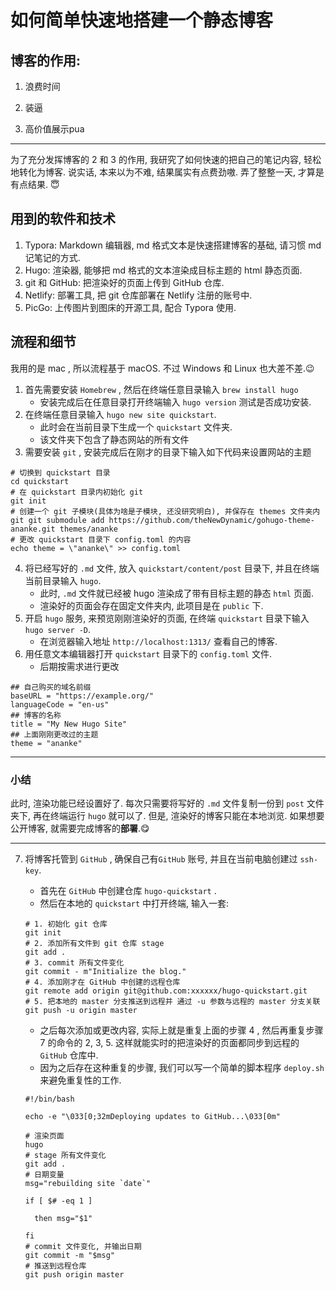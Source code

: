 # 如何简单快速地搭建一个静态博客

## 博客的作用:

1. 浪费时间

2. 装逼

3. 高价值展示pua

---

为了充分发挥博客的 2 和 3 的作用, 我研究了如何快速的把自己的笔记内容, 轻松地转化为博客. 说实话, 本来以为不难, 结果属实有点费劲嗷. 弄了整整一天, 才算是有点结果. 😇

## 用到的软件和技术

1. Typora: Markdown 编辑器, md 格式文本是快速搭建博客的基础, 请习惯 md 记笔记的方式.
2. Hugo: 渲染器, 能够把 md 格式的文本渲染成目标主题的 html 静态页面.
3. git 和 GitHub: 把渲染好的页面上传到 GitHub 仓库.
4. Netlify: 部署工具, 把 git 仓库部署在 Netlify 注册的账号中.
5. PicGo: 上传图片到图床的开源工具, 配合 Typora 使用.

## 流程和细节

我用的是 mac , 所以流程基于 macOS. 不过 Windows 和 Linux 也大差不差.😉

1. 首先需要安装 `Homebrew` , 然后在终端任意目录输入 `brew install hugo`
   - 安装完成后在任意目录打开终端输入 `hugo version` 测试是否成功安装.
2. 在终端任意目录输入 `hugo new site quickstart`.
   - 此时会在当前目录下生成一个 `quickstart` 文件夹.
   - 该文件夹下包含了静态网站的所有文件
3. 需要安装 `git` , 安装完成后在刚才的目录下输入如下代码来设置网站的主题

```shell
# 切换到 quickstart 目录
cd quickstart
# 在 quickstart 目录内初始化 git
git init
# 创建一个 git 子模块(具体为啥是子模块, 还没研究明白), 并保存在 themes 文件夹内
git git submodule add https://github.com/theNewDynamic/gohugo-theme-ananke.git themes/ananke
# 更改 quickstart 目录下 config.toml 的内容
echo theme = \"ananke\" >> config.toml
```

4. 将已经写好的 `.md` 文件, 放入 `quickstart/content/post` 目录下, 并且在终端当前目录输入 `hugo`.
   - 此时, `.md` 文件就已经被 hugo 渲染成了带有目标主题的静态 `html` 页面.
   - 渲染好的页面会存在固定文件夹内, 此项目是在 `public` 下.
5. 开启 `hugo` 服务, 来预览刚刚渲染好的页面, 在终端 `quickstart` 目录下输入 `hugo server -D`.
   -  在浏览器输入地址 `http://localhost:1313/` 查看自己的博客.
6. 用任意文本编辑器打开 `quickstart` 目录下的 `config.toml` 文件.
   - 后期按需求进行更改

```shell
## 自己购买的域名前缀
baseURL = "https://example.org/"
languageCode = "en-us"
## 博客的名称
title = "My New Hugo Site"
## 上面刚刚更改过的主题
theme = "ananke"
```

---

### 小结

此时, 渲染功能已经设置好了. 每次只需要将写好的 `.md` 文件复制一份到 `post` 文件夹下, 再在终端运行 `hugo` 就可以了. 但是, 渲染好的博客只能在本地浏览. 如果想要公开博客, 就需要完成博客的**部署**.😋

---

7. 将博客托管到 `GitHub` , 确保自己有`GitHub` 账号, 并且在当前电脑创建过 `ssh-key`.

   - 首先在 `GitHub` 中创建仓库 `hugo-quickstart` .
   - 然后在本地的 `quickstart` 中打开终端, 输入一套:

   ```shell
   # 1. 初始化 git 仓库
   git init
   # 2. 添加所有文件到 git 仓库 stage
   git add .
   # 3. commit 所有文件变化
   git commit - m"Initialize the blog."
   # 4. 添加刚才在 GitHub 中创建的远程仓库
   git remote add origin git@github.com:xxxxxx/hugo-quickstart.git
   # 5. 把本地的 master 分支推送到远程并 通过 -u 参数与远程的 master 分支关联
   git push -u origin master
   ```

   - 之后每次添加或更改内容, 实际上就是重复上面的步骤 4 , 然后再重复步骤  7 的命令的 2, 3, 5. 这样就能实时的把渲染好的页面都同步到远程的 `GitHub` 仓库中.
   - 因为之后存在这种重复的步骤, 我们可以写一个简单的脚本程序 `deploy.sh` 来避免重复性的工作.

   ```shell
   #!/bin/bash
   
   echo -e "\033[0;32mDeploying updates to GitHub...\033[0m"
   
   # 渲染页面
   hugo
   # stage 所有文件变化
   git add .
   # 日期变量
   msg="rebuilding site `date`"
   
   if [ $# -eq 1 ]
   
     then msg="$1"
   
   fi
   # commit 文件变化, 并输出日期
   git commit -m "$msg"
   # 推送到远程仓库
   git push origin master
   ```

   

